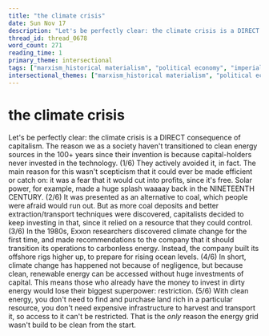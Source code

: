 ```yaml
---
title: "the climate crisis"
date: Sun Nov 17
description: "Let's be perfectly clear: the climate crisis is a DIRECT consequence of capitalism."
thread_id: thread_0678
word_count: 271
reading_time: 1
primary_theme: intersectional
tags: ["marxism_historical materialism", "political economy", "imperialism_colonialism"]
intersectional_themes: ["marxism_historical materialism", "political economy", "imperialism_colonialism"]
---
```


# the climate crisis

Let's be perfectly clear: the climate crisis is a DIRECT consequence of capitalism. The reason we as a society haven't transitioned to clean energy sources in the 100+ years since their invention is because capital-holders never invested in the technology. (1/6) They actively avoided it, in fact. The main reason for this wasn't scepticism that it could ever be made efficient or catch on: it was a fear that it would cut into profits, since it's free. Solar power, for example, made a huge splash waaaay back in the NINETEENTH CENTURY. (2/6) It was presented as an alternative to coal, which people were afraid would run out. But as more coal deposits and better extraction/transport techniques were discovered, capitalists decided to keep investing in that, since it relied on a resource that they could control. (3/6) In the 1980s, Exxon researchers discovered climate change for the first time, and made recommendations to the company that it should transition its operations to carbonless energy. Instead, the company built its offshore rigs higher up, to prepare for rising ocean levels. (4/6) In short, climate change has happened not because of negligence, but because clean, renewable energy can be accessed without huge investments of capital. This means those who already have the money to invest in dirty energy would lose their biggest superpower: restriction. (5/6) With clean energy, you don't need to find and purchase land rich in a particular resource, you don't need expensive infrastructure to harvest and transport it, so access to it can't be restricted. That is the *only* reason the energy grid wasn't build to be clean from the start.